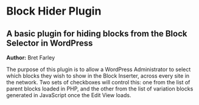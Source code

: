 # Block Hider Plugin

## A basic plugin for hiding blocks from the Block Selector in WordPress

**Author:** Bret Farley 

The purpose of this plugin is to allow a WordPress Administrator to select which blocks they wish to show in the Block Inserter, across every site in the network. Two sets of checkboxes will control this: one from the list of parent blocks loaded in PHP, and the other from the list of variation blocks generated in JavaScript once the Edit View loads.  